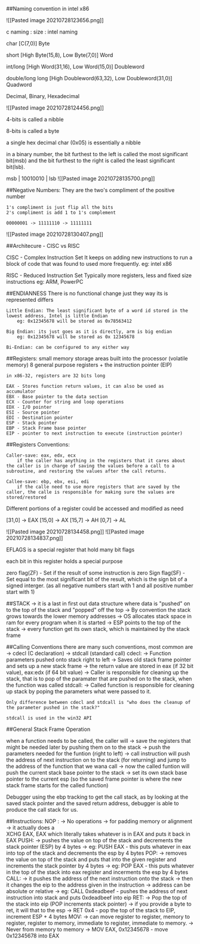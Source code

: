 ##Naming convention in intel x86

![[Pasted image 20210728123656.png]]

c naming : size : intel naming

char [C(7,0)] Byte

short [High Byte(15,8), Low Byte(7,0)] Word

int/long [High Word(31,16), Low Word(15,0)] Doubleword

double/long long [High Doubleword(63,32), Low Doubleword(31,0)] Quadword

Decimal, Binary, Hexadecimal 

![[Pasted image 20210728124456.png]]

4-bits is called a nibble

8-bits is called a byte

a single hex decimal char (0x05) is essentially a nibble

in a binary number, the bit furthest to the left is called the most significant bit(msb) and the bit furthest to the right is called the least significant bit(lsb).

msb
|
10010010
               |
			   lsb
![[Pasted image 20210728135700.png]]

##Negative Numbers:
	They are the two's compliment of the positive number
	
	1's compliment is just flip all the bits
	2's compliment is add 1 to 1's complement
	
	00000001 -> 11111110 -> 11111111
	
![[Pasted image 20210728130407.png]]
	
##Architecure - CISC vs RISC

CISC - Complex Instruction Set 
	It keeps on adding new instructions to run a block of code that was found to used more frequently.
	eg: intel x86
	
RISC - Reduced Instruction Set 
	Typically more registers, less and fixed size instructions
	eg: ARM, PowerPC

##ENDIANNESS
	There is no functional change just they way its is represented differs
	
	Little Endian: The least significant byte of a word id stored in the lowest address, Intel is little Endian
		eg: 0x12345678 will be stored as 0x78563412
	
	Big Endian: its just goes as it is directly, arm is big endian
		eg: 0x12345678 will be stored as 0x 12345678
		
	Bi-Endian: can be configured to any either way

##Registers:
	small memory storage areas built into the processor (volatile memory)
	8 general purpose registers + the instruction pointer (EIP)
	
	in x86-32, registers are 32 bits long
	
	EAX - Stores function return values, it can also be used as accumulator
	EBX - Base pointer to the data section
	ECX - Counter for string and loop operations
	EDX - I/O pointer
	ESI - Source pointer
	EDI - Destination pointer
	ESP - Stack pointer
	EBP - Stack Frame base pointer
	EIP - pointer to next instruction to execute (instruction pointer)
	

##Registers Conventions:

	Caller-save: eax, edx, ecx
		if the caller has anything in the registers that it cares about the caller is in charge of saving the values before a call to a subroutine, and restoring the values after the call returns.
		
	Callee-save: ebp, ebx, esi, edi
		if the calle need to use more registers that are saved by the caller, the calle is responsible for making sure the values are stored/restored
		

Different portions of a register could be accessed and modified as need

[31,0] -> EAX
[15,0] -> AX
[15,7] -> AH
[0,7] -> AL

![[Pasted image 20210728134458.png]]
![[Pasted image 20210728134837.png]]

EFLAGS is a special register that hold many bit flags

each bit in this register holds a special purpose

zero flag(ZF) - Set if the result of some instruction is zero 
Sign flag(SF) - Set equal to the most significant bit of the result, which is the sign bit of a signed interger. (as all negative numbers start with 1 and all positive number start with 1)

##STACK
	-> it is a last in first out data structure where data is "pushed" on to the top of the stack and "popped" off the top
	-> By convention the stack grows towards the lower memory addresses
	-> OS allocates stack space in ram for every program when it is started
	-> ESP points to the top of the stack
	-> every function get its own stack, which is maintained by the stack frame
	
##Calling Conventions
	there are many such conventions, most common are
		-> cdecl (C declaration)
		-> stdcall (standard call)
	cdecl:
		-> Function parameters pushed onto stack right to left
		-> Saves old stack frame pointer and sets up a new stack frame
		-> the return value are stored in eax (if 32 bit value), eax:edx (if 64 bit value)
		-> Caller is responsible for cleaning up the stack, that is to pop of the paramater that are pushed on to the stack, when the function was called
	stdcall:
		-> Called function is responsible for cleaning up stack by poping the parameters what were passed to it.
	
	Only difference between cdecl and stdcall is "who does the cleanup of the parameter pushed in the stack?"
	
	stdcall is used in the win32 API
	
##General Stack Frame Operation

when a function needs to be called, the caller will 
	-> save the registers that might be needed later by pushing them on to the stack
	-> push the parameters needed for the funtion (right to left)
	-> call instruction will push the address of next instruction on to the stack (for returning) and jump to the address of the function that we wana call
	-> now the called funtion will push the current stack base pointer to the stack
	-> set its own stack base pointer to the current esp (so the saved frame pointer is where the new stack frame starts for the called function)

Debugger using the ebp tracking to get the call stack, as by looking at the saved stack pointer and the saved return address, debugger is able to produce the call stack for us.

##Instructions:
	NOP :
		-> No operations
		-> for padding memory or alignment
		-> it actually does a  
				XCHG EAX, EAX 
			which literally takes whatever is in EAX and puts it back in EAX
	PUSH:
		-> pushes the value on top of the stack and decrements the stack pointer (ESP) by 4 bytes
		-> eg: PUSH EAX - this puts whatever in eax into top of the stack and decrements the esp by 4 bytes
	POP:
		-> removes the value on top of the stack and puts that into the given register and increments the stack pointer by 4 bytes
		-> eg: POP EAX - this puts whatever in the top of the stack into eax register and incerments the esp by 4 bytes
	CALL:
		-> it pushes the address of the next instruction onto the stack
		-> then it changes the eip to the address given in the instruction
		-> address can be absolute or relative
		-> eg: CALL 0xdeadbeef - pushes the address of next instruction into stack and puts 0xdeadbeef into eip
	RET:
		-> Pop the top of the stack into eip (POP increments stack pointer)
		-> if you provide a byte to ret, it will that to the esp
		-> RET 0x4 - pop the top of the stack to EIP, increment ESP + 4 bytes
	MOV:
		-> can move register to register, memory to register, register to memory, immediate to register, immediate to memory.
		-> Never from memory to memory
		-> MOV EAX, 0x12345678 - move 0x12345678 into EAX
	
	
		










		




